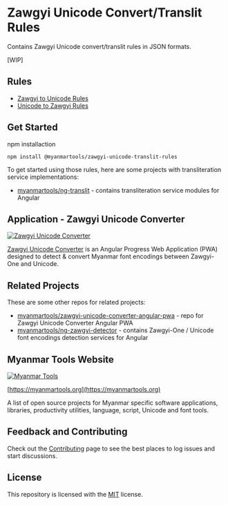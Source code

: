 # Zawgyi Unicode Convert/Translit Rules

Contains Zawgyi Unicode convert/translit rules in JSON formats.

[WIP]

## Rules

* [Zawgyi to Unicode Rules](rules/zawgyi-to-unicode-rules)
* [Unicode to Zawgyi Rules](rules/unicode-to-zawgyi-rules)

## Get Started

npm installaction

```shell
npm install @myanmartools/zawgyi-unicode-translit-rules
```

To get started using those rules, here are some projects with transliteration service implementations:

* [myanmartools/ng-translit](https://github.com/myanmartools/ng-translit) - contains transliteration service modules for Angular

## Application - Zawgyi Unicode Converter

[![Zawgyi Unicode Converter](https://zawgyi-unicode-converter.myanmartools.org/assets/images/appicons/v1/android/android-launchericon-192x192.png)](https://zawgyi-unicode-converter.myanmartools.org)

[Zawgyi Unicode Converter](https://zawgyi-unicode-converter.myanmartools.org) is an Angular Progress Web Application (PWA) designed to detect & convert Myanmar font encodings between Zawgyi-One and Unicode.

## Related Projects

These are some other repos for related projects:

* [myanmartools/zawgyi-unicode-converter-angular-pwa](https://github.com/myanmartools/zawgyi-unicode-converter-angular-pwa) - repo for Zawgyi Unicode Converter Angular PWA
* [myanmartools/ng-zawgyi-detector](https://github.com/myanmartools/ng-zawgyi-detector) - contains Zawgyi-One / Unicode font encodings detection services for Angular

## Myanmar Tools Website

[![Myanmar Tools](https://myanmartools.org/assets/images/appicons/v1/android/android-launchericon-192x192.png)](https://myanmartools.org)

[https://myanmartools.org](https://myanmartools.org)

A list of open source projects for Myanmar specific software applications, libraries, productivity utilities, language, script, Unicode and font tools.

## Feedback and Contributing

Check out the [Contributing](https://github.com/myanmartools/zawgyi-unicode-translit-rules/blob/master/CONTRIBUTING.md) page to see the best places to log issues and start discussions.

## License

This repository is licensed with the [MIT](https://github.com/myanmartools/zawgyi-unicode-translit-rules/blob/master/LICENSE) license.